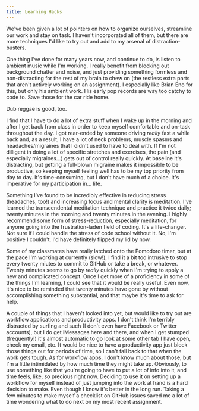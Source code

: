 ```yaml
---
title: Learning Hacks
---
```


We've been given a lot of pointers on how to organize ourselves, streamline our work and stay on task. I haven't incorporated all of them, but there are more techniques I'd like to try out and add to my arsenal of distraction-busters. 

One thing I've done for many years now, and continue to do, is listen to ambient music while I'm working. I really benefit from blocking out background chatter and noise, and just providing something formless and non-distracting for the rest of my brain to chew on (the restless extra parts that aren't actively working on an assignment). I especially like Brian Eno for this, but only his ambient work. His early pop records are way too catchy to code to. Save those for the car ride home. 

Dub reggae is good, too.

I find that I have to do a lot of extra stuff when I wake up in the morning and after I get back from class in order to keep myself comfortable and on-task throughout the day. I got rear-ended by someone driving <i>really</i> fast a while back and, as a result, I have a lot of neck problems, muscle spasms and headaches/migraines that I didn't used to have to deal with. If I'm not dilligent in doing a lot of specific stretches and exercises, the pain (and especially migraines...) gets out of control really quickly. At baseline it's distracting, but getting a full-blown migraine makes it impossible to be productive, so keeping myself feeling well has to be my top priority from day to day. It's time-consuming, but I don't have much of a choice. It's imperative for my participation in... life.

Something I've found to be incredibly effective in reducing stress (headaches, too!) and increasing focus and mental clarity is meditation. I've learned the transcendental meditation technique and practice it twice daily; twenty minutes in the morning and twenty minutes in the evening. I highly recommend some form of stress-reduction, especially meditation, for anyone going into the frustration-laden field of coding. It's a life-changer. Not sure if I could handle the stress of code school without it. No, I'm positive I couldn't. I'd have definitely flipped my lid by now.

Some of my classmates have really latched onto the Pomodoro timer, but at the pace I'm working at currently (slow!), I find it a bit too intrusive to stop every twenty miutes to commit to GitHub or take a break, or whatever. Twenty minutes seems to go by <i>really</i> quickly when I'm trying to apply a new and complicated concept. Once I get more of a proficiency in some of the things I'm learning, I could see that it would be really useful. Even now, it's nice to be reminded that twenty minutes have gone by without accomplishing something substantial, and that maybe it's time to ask for help.

A couple of things that I haven't looked into yet, but would like to try out are workflow applications and productivity apps. I don't think I'm terribly distracted by surfing and such (I don't even have Facebook or Twitter accounts), but I do get iMessages here and there, and when I get stumped (frequently!) it's almost automatic to go look at some other tab I have open, check my email, etc. It would be nice to have a productivity app just block those things out for periods of time, so I can't fall back to that when the work gets tough. As for workflow apps, I don't know much about those, but I'm a little intimidated by how much time they might take up. Obviously, to use something like that you're going to have to put a lot of info into it, and time feels, like, <i>so</i> precious right now. Deciding to use it on setting up a workflow for myself instead of just jumping into the work at hand is a hard decision to make. Even though I know it's better in the long run. Taking a few minutes to make myself a checklist on GitHub issues saved me a lot of time wondering what to do next on my most recent assignment.

